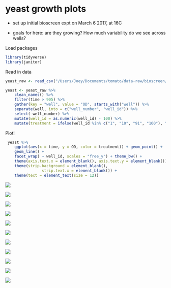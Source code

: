 # yeast growth plots



* set up initial bioscreen expt on March 6 2017, at 16C

* goals for here: are they growing? How much variability do we see across wells?


Load packages

```r
library(tidyverse)
library(janitor)
```

Read in data

```r
yeast_raw <- read_csv("/Users/Joey/Documents/tomato/data-raw/bioscreen/16C_test_yeast_march6.csv")

yeast <- yeast_raw %>% 
	clean_names() %>% 
	filter(time > 905) %>%
	gather(key = "well", value = "OD", starts_with("well")) %>% 
	separate(well, into = c("well_number", "well_id")) %>% 
	select(-well_number) %>% 
	mutate(well_id = as.numeric(well_id) - 100) %>% 
	mutate(treatment = ifelse(well_id %in% c("1", "10", "91", "100"), "blank", "yeast"))
```

Plot!


```r
 yeast %>% 
	ggplot(aes(x = time, y = OD, color = treatment)) + geom_point() + 
	geom_line() +
	facet_wrap( ~ well_id, scales = "free_y") + theme_bw() + 
	theme(axis.text.x = element_blank(), axis.text.y = element_blank()) + 
	theme(strip.background = element_blank(),
				strip.text.x = element_blank()) + 
	theme(text = element_text(size = 12))
```

![](01_yeast_growth_prep_files/figure-html/unnamed-chunk-3-1.png)<!-- -->

![](01_yeast_growth_prep_files/figure-html/unnamed-chunk-4-1.png)<!-- -->

![](01_yeast_growth_prep_files/figure-html/unnamed-chunk-5-1.png)<!-- -->

![](01_yeast_growth_prep_files/figure-html/unnamed-chunk-6-1.png)<!-- -->

![](01_yeast_growth_prep_files/figure-html/unnamed-chunk-7-1.png)<!-- -->

![](01_yeast_growth_prep_files/figure-html/unnamed-chunk-8-1.png)<!-- -->

![](01_yeast_growth_prep_files/figure-html/unnamed-chunk-9-1.png)<!-- -->

![](01_yeast_growth_prep_files/figure-html/unnamed-chunk-10-1.png)<!-- -->

![](01_yeast_growth_prep_files/figure-html/unnamed-chunk-11-1.png)<!-- -->

![](01_yeast_growth_prep_files/figure-html/unnamed-chunk-12-1.png)<!-- -->

![](01_yeast_growth_prep_files/figure-html/unnamed-chunk-13-1.png)<!-- -->
